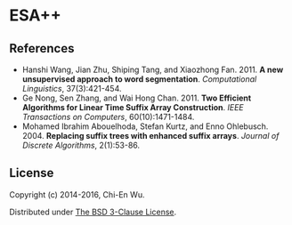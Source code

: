 # ESA++


## References

* Hanshi Wang, Jian Zhu, Shiping Tang, and Xiaozhong Fan. 2011. **A new unsupervised approach to word segmentation**. _Computational Linguistics_, 37(3):421-454.
* Ge Nong, Sen Zhang, and Wai Hong Chan. 2011. **Two Efficient Algorithms for Linear Time Suffix Array Construction**. _IEEE Transactions on Computers_, 60(10):1471-1484.
* Mohamed Ibrahim Abouelhoda, Stefan Kurtz, and Enno Ohlebusch. 2004. **Replacing suffix trees with enhanced suffix arrays**. _Journal of Discrete Algorithms_, 2(1):53-86. 


## License

Copyright (c) 2014-2016, Chi-En Wu.

Distributed under [The BSD 3-Clause License](http://opensource.org/licenses/BSD-3-Clause).
